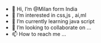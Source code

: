 - 👋 Hi, I’m @Milan form India
- 👀 I’m interested in css,js , ai,ml
- 🌱 I’m currently learning java script  
- 💞️ I’m looking to collaborate on ...
- 📫 How to reach me ...

<!---
milankapadiya/milankapadiya is a ✨ special ✨ repository because its `README.md` (this file) appears on your GitHub profile.
You can click the Preview link to take a look at your changes.
--->
